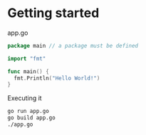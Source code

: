 # Getting started

app.go

```go
package main // a package must be defined

import "fmt"

func main() {
  fmt.Println("Hello World!")
}
```

Executing it

```bash
go run app.go
go build app.go
./app.go
```
